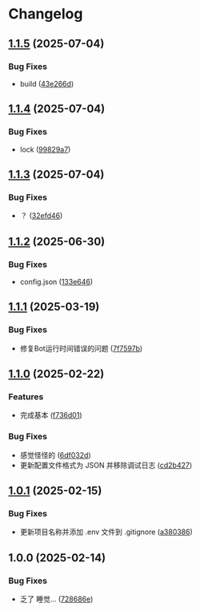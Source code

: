 # Changelog

## [1.1.5](https://github.com/yusheng929/karin-plugin-yenai/compare/v1.1.4...v1.1.5) (2025-07-04)


### Bug Fixes

* build ([43e266d](https://github.com/yusheng929/karin-plugin-yenai/commit/43e266d8828fa55532c62e370a677b8b308c1428))

## [1.1.4](https://github.com/yusheng929/karin-plugin-yenai/compare/v1.1.3...v1.1.4) (2025-07-04)


### Bug Fixes

* lock ([99829a7](https://github.com/yusheng929/karin-plugin-yenai/commit/99829a7107883d18d3234d9755ef88d34f9c2c23))

## [1.1.3](https://github.com/yusheng929/karin-plugin-yenai/compare/v1.1.2...v1.1.3) (2025-07-04)


### Bug Fixes

* ？ ([32efd46](https://github.com/yusheng929/karin-plugin-yenai/commit/32efd4670950bf842ae3c695239da37e2a4bcb0a))

## [1.1.2](https://github.com/yusheng929/karin-plugin-yenai/compare/v1.1.1...v1.1.2) (2025-06-30)


### Bug Fixes

* config.json ([133e646](https://github.com/yusheng929/karin-plugin-yenai/commit/133e646cb1b4675700269ae1a2f94d92cd591320))

## [1.1.1](https://github.com/yusheng929/karin-plugin-yenai/compare/v1.1.0...v1.1.1) (2025-03-19)


### Bug Fixes

* 修复Bot运行时间错误的问题 ([7f7597b](https://github.com/yusheng929/karin-plugin-yenai/commit/7f7597ba25144b0c93a4878c10930545fd3409d7))

## [1.1.0](https://github.com/yusheng929/karin-plugin-yenai/compare/v1.0.1...v1.1.0) (2025-02-22)


### Features

* 完成基本 ([f736d01](https://github.com/yusheng929/karin-plugin-yenai/commit/f736d01612a1e2e7c803e27e9457dce32c18dc4f))


### Bug Fixes

* 感觉怪怪的 ([6df032d](https://github.com/yusheng929/karin-plugin-yenai/commit/6df032df0db349ad9a5d772828caaa8168282e3f))
* 更新配置文件格式为 JSON 并移除调试日志 ([cd2b427](https://github.com/yusheng929/karin-plugin-yenai/commit/cd2b427330af2339fbd984c4a2dbcd74811f95a9))

## [1.0.1](https://github.com/yusheng929/karin-plugin-yenai/compare/v1.0.0...v1.0.1) (2025-02-15)


### Bug Fixes

* 更新项目名称并添加 .env 文件到 .gitignore ([a380386](https://github.com/yusheng929/karin-plugin-yenai/commit/a3803862b81e6a84dece6ba7d1ba0f834348c7c4))

## 1.0.0 (2025-02-14)


### Bug Fixes

* 乏了 睡觉... ([728686e](https://github.com/yusheng929/karin-plugin-yenai/commit/728686ef535422b5037d148391de0353eb7d5765))
